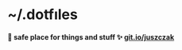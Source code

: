 # ~/.dotfıles

#### :hotel: safe place for things and stuff :sparkles: [git.io/juszczak](https://git.io/juszczak)
